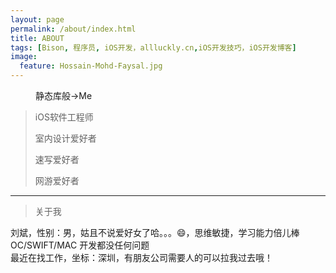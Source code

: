```yaml
---
layout: page
permalink: /about/index.html
title: ABOUT
tags: [Bison, 程序员, iOS开发，allluckly.cn,iOS开发技巧，iOS开发博客]
image:
  feature: Hossain-Mohd-Faysal.jpg
---
```

<figure>

  <figcaption>静态库般→Me</figcaption>
</figure>

>iOS软件工程师
>
>室内设计爱好者
>
>速写爱好者
>
>网游爱好者

-----------------------------------------------------

>关于我

<figcaption>刘斌，性别：男，姑且不说爱好女了哈。。。😄，思维敏捷，学习能力倍儿棒</figcaption>

<figcaption>OC/SWIFT/MAC 开发都没任何问题</figcaption>

<figcaption>最近在找工作，坐标：深圳，有朋友公司需要人的可以拉我过去哦！</figcaption>

